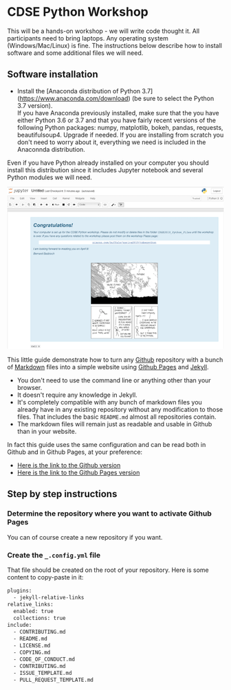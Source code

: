 # CDSE Python Workshop

This will be a hands-on workshop - we will write code thought it.
All participants need to bring laptops. Any operating system (Windows/Mac/Linux) is fine.
The instructions below describe how to install software and some additional files we will need.


## Software installation

 * Install the [Anaconda distribution of Python 3.7] (https://www.anaconda.com/download) (be sure to select the Python 3.7 version).  
   If you have Anaconda previously installed, make sure that the you have either Python 3.6 or 3.7 and that you have fairly recent
   versions of the following Python packages: numpy, matplotlib, bokeh, pandas, requests, beautifulsoup4. Upgrade if needed. If you are
   installing from scratch you don't need to worry about it, everything we need is included in the Anaconnda distribution.  



 Even if you have Python already installed on your computer you should install this distribution since it includes Jupyter notebook and several Python modules we will need.


![Success](images/success.png)

This little guide demonstrate how to turn any [Github](http://github.com) repository with a bunch of [Markdown](https://en.wikipedia.org/wiki/Markdown) files into a simple website using [Github Pages](https://pages.github.com/) and [Jekyll](https://jekyllrb.com/).

* You don't need to use the command line or anything other than your browser.
* It doesn't require any knowledge in Jekyll.
* It's completely compatible with any bunch of markdown files you already have in any existing repository without any modification to those files. That includes the basic `README.md` almost all repositories contain.
* The markdown files will remain just as readable and usable in Github than in your website.

In fact this guide uses the same configuration and can be read both in Github and in Github Pages, at your preference:

* [Here is the link to the Github version](https://github.com/nicolas-van/easy-markdown-to-github-pages)
* [Here is the link to the Github Pages version](https://nicolas-van.github.io/easy-markdown-to-github-pages/)

## Step by step instructions

### Determine the repository where you want to activate Github Pages

You can of course create a new repository if you want.

### Create the `_.config.yml` file

That file should be created on the root of your repository. Here is some content to copy-paste in it:

```
plugins:
  - jekyll-relative-links
relative_links:
  enabled: true
  collections: true
include:
  - CONTRIBUTING.md
  - README.md
  - LICENSE.md
  - COPYING.md
  - CODE_OF_CONDUCT.md
  - CONTRIBUTING.md
  - ISSUE_TEMPLATE.md
  - PULL_REQUEST_TEMPLATE.md
```
